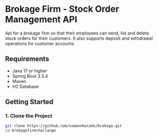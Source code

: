 # Brokage Firm - Stock Order Management API

Api for a brokage firm so that their employees can send, list and delete stock orders for their customers. It also supports deposit and withdrawal operations for customer accounts. 

## Requirements

- Java 17 or higher
- Spring Boot 3.3.4
- Maven
- H2 Database

## Getting Started

### 1. Clone the Project

```bash
git clone https://github.com/osmannkocakk/brokage.git
cd brokagefirmchallange
```
